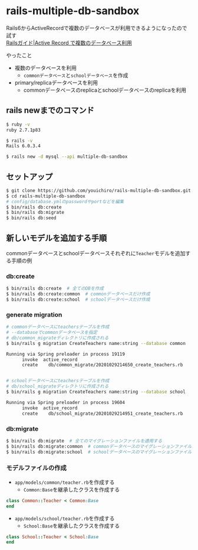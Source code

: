 # rails-multiple-db-sandbox
Rails6からActiveRecordで複数のデータベースが利用できるようになったので試す<br>
[Railsガイド|Active Record で複数のデータベース利用](https://railsguides.jp/active_record_multiple_databases.html)

やったこと
- 複数のデータベースを利用
  - `commonデータベース`と`schoolデータベース`を作成
- primary/replicaデータベースを利用
  - commonデータベースのreplicaとschoolデータベースのreplicaを利用

## rails newまでのコマンド

```sh
$ ruby -v
ruby 2.7.1p83

$ rails -v
Rails 6.0.3.4

$ rails new -d mysql --api multiple-db-sandbox
```

## セットアップ

```sh
$ git clone https://github.com/youichiro/rails-multiple-db-sandbox.git
$ cd rails-multiple-db-sandbox
# config/database.ymlのpasswordやportなどを編集
$ bin/rails db:create
$ bin/rails db:migrate
$ bin/rails db:seed
```

## 新しいモデルを追加する手順
commonデータベースとschoolデータベースそれぞれに`Teacher`モデルを追加する手順の例

### db:create

```sh
$ bin/rails db:create  # 全てのDBを作成
$ bin/rails db:create:common  # commonデータベースだけ作成
$ bin/rails db:create:school  # schoolデータベースだけ作成
```

### generate migration

```sh
# commonデータベースにteachersテーブルを作成
# --databaseでcommonデータベースを指定
# db/common_migrateディレクトリに作成される
$ bin/rails g migration CreateTeachers name:string --database common

Running via Spring preloader in process 19119
      invoke  active_record
      create    db/common_migrate/20201029214650_create_teachers.rb


# schoolデータベースにteachersテーブルを作成
# db/school_migrateディレクトリに作成される
$ bin/rails g migration CreateTeachers name:string --database school

Running via Spring preloader in process 19604
      invoke  active_record
      create    db/school_migrate/20201029214951_create_teachers.rb
```

### db:migrate

```sh
$ bin/rails db:migrate  # 全てのマイグレーションファイルを適用する
$ bin/rails db:migrate:common  # commonデータベースのマイグレーションファイルを適用する
$ bin/rails db:migrate:school  # schoolデータベースのマイグレーションファイルを適用する
```


### モデルファイルの作成

- `app/models/common/teacher.rb`を作成する
  - `Common:Base`を継承したクラスを作成する

```rb:app/models/common/teacher.rb
class Common::Teacher < Common:Base
end
```

- `app/models/school/teacher.rb`を作成する
  - `School:Base`を継承したクラスを作成する

```rb:app/models/school/teacher.rb
class School::Teacher < School:Base
end
```
